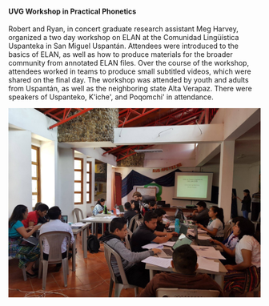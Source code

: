#### UVG Workshop in Practical Phonetics ####

Robert and Ryan, in concert graduate research assistant Meg Harvey, organized a two day workshop on ELAN at the Comunidad Ling&uuml;&iacute;stica Uspanteka in San Miguel Uspant&aacute;n. Attendees were introduced to the basics of ELAN, as well as how to produce materials for the broader community from annotated ELAN files. Over the course of the workshop, attendees worked in teams to produce small subtitled videos, which were shared on the final day. The workshop was attended by youth and adults from Uspant&aacute;n, as well as the neighboring state Alta Verapaz. There were speakers of Uspanteko, K'iche', and Poqomchi' in attendance. 

![ELAN workshop at CLU](resources/Pictures/workshop2.jpg)
